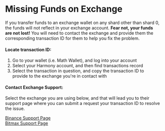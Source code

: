 # Missing Funds on Exchange

If you transfer funds to an exchange wallet on any shard other than shard 0, the funds will not reflect in your exchange account. **Fear not, your funds are not lost!** You will need to contact the exchange and provide them the corresponding transaction ID for them to help you fix the problem. 

#### Locate transaction ID: 

1. Go to your wallet \(i.e. Math Wallet\), and log into your account 
2. Select your Harmony account, and then find transactions record 
3. Select the transaction in question, and copy the transaction ID to provide to the exchange you're in contact with 

#### Contact Exchange Support:

Select the exchange you are using below, and that will lead you to their support page where you can submit a request your transaction ID to resolve the issue.

[Binance Support Page](https://www.binance.com/en/support-center)  
[Bitmax Support Page](https://bitmaxhelp.zendesk.com/hc/en-us/requests/new)

